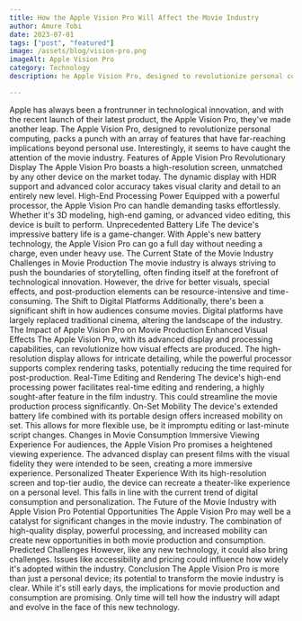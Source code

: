 ```yaml
---
title: How the Apple Vision Pro Will Affect the Movie Industry
author: Amure Tobi
date: 2023-07-01
tags: ["post", "featured"]
image: /assets/blog/vision-pro.png
imageAlt: Apple Vision Pro 
category: Technology
description: he Apple Vision Pro, designed to revolutionize personal computing, packs a punch with an array of features that have far-reaching implications beyond personal use. Interestingly, it seems to have caught the attention of the movie industry.

---
```


Apple has always been a frontrunner in technological innovation, and with the recent launch of their latest product, the Apple Vision Pro, they've made another leap. The Apple Vision Pro, designed to revolutionize personal computing, packs a punch with an array of features that have far-reaching implications beyond personal use. Interestingly, it seems to have caught the attention of the movie industry.
Features of Apple Vision Pro
Revolutionary Display
The Apple Vision Pro boasts a high-resolution screen, unmatched by any other device on the market today. The dynamic display with HDR support and advanced color accuracy takes visual clarity and detail to an entirely new level.
High-End Processing Power
Equipped with a powerful processor, the Apple Vision Pro can handle demanding tasks effortlessly. Whether it's 3D modeling, high-end gaming, or advanced video editing, this device is built to perform.
Unprecedented Battery Life
The device's impressive battery life is a game-changer. With Apple's new battery technology, the Apple Vision Pro can go a full day without needing a charge, even under heavy use.
The Current State of the Movie Industry
Challenges in Movie Production
The movie industry is always striving to push the boundaries of storytelling, often finding itself at the forefront of technological innovation. However, the drive for better visuals, special effects, and post-production elements can be resource-intensive and time-consuming.
The Shift to Digital Platforms
Additionally, there's been a significant shift in how audiences consume movies. Digital platforms have largely replaced traditional cinema, altering the landscape of the industry.
The Impact of Apple Vision Pro on Movie Production
Enhanced Visual Effects
The Apple Vision Pro, with its advanced display and processing capabilities, can revolutionize how visual effects are produced. The high-resolution display allows for intricate detailing, while the powerful processor supports complex rendering tasks, potentially reducing the time required for post-production.
Real-Time Editing and Rendering
The device's high-end processing power facilitates real-time editing and rendering, a highly sought-after feature in the film industry. This could streamline the movie production process significantly.
On-Set Mobility
The device's extended battery life combined with its portable design offers increased mobility on set. This allows for more flexible use, be it impromptu editing or last-minute script changes.
Changes in Movie Consumption
Immersive Viewing Experience
For audiences, the Apple Vision Pro promises a heightened viewing experience. The advanced display can present films with the visual fidelity they were intended to be seen, creating a more immersive experience.
Personalized Theater Experience
With its high-resolution screen and top-tier audio, the device can recreate a theater-like experience on a personal level. This falls in line with the current trend of digital consumption and personalization.
The Future of the Movie Industry with Apple Vision Pro
Potential Opportunities
The Apple Vision Pro may well be a catalyst for significant changes in the movie industry. The combination of high-quality display, powerful processing, and increased mobility can create new opportunities in both movie production and consumption.
Predicted Challenges
However, like any new technology, it could also bring challenges. Issues like accessibility and pricing could influence how widely it's adopted within the industry.
Conclusion
The Apple Vision Pro is more than just a personal device; its potential to transform the movie industry is clear. While it's still early days, the implications for movie production and consumption are promising. Only time will tell how the industry will adapt and evolve in the face of this new technology.
